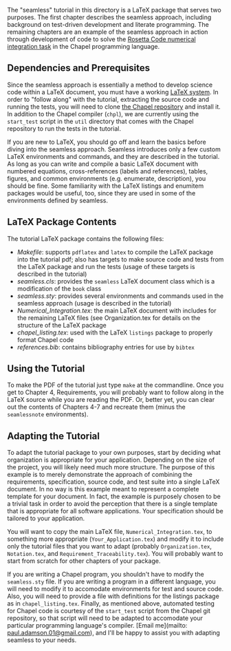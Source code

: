 The "seamless" tutorial in this directory is a LaTeX package that serves two
purposes. The first chapter describes the seamless approach, including background
on test-driven development and literate programming. The remaining chapters are
an example of the seamless approach in action through development of code to solve the
[Rosetta Code numerical integration task](http://rosettacode.org/wiki/Numerical_integration)
in the Chapel programming language.

Dependencies and Prerequisites
------------------------------

Since the seamless approach is essentially a method to develop science code within a LaTeX
document, you must have a working [LaTeX system](http://latex-project.org/ftp.html). In order
to "follow along" with the tutorial, extracting the source code and running the tests, you will
need to clone [the Chapel repository](https://github.com/chapel-lang/chapel) and install it.
In addition to the Chapel compiler (`chpl`), we are currently using the `start_test` script 
in the `util` directory that comes with the Chapel repository to run the tests in the tutorial.

If you are new to LaTeX, you should go off and learn the basics before diving into the seamless
approach. Seamless introduces only a few custom LaTeX environments and commands, and they are
described in the tutorial. As long as you can write and compile a basic LaTeX document with numbered
equations, cross-references (labels and references), tables, figures, and common environments 
(e.g. enumerate, description), you should be fine. Some familiarity with the LaTeX 
listings and enumitem packages would be useful, too, since they are used in some of the 
environments defined by seamless.

LaTeX Package Contents
----------------------

The tutorial LaTeX package contains the following files:

* *Makefile*: supports `pdflatex` and `latex` to compile the LaTeX package into the tutorial
pdf; also has targets to make source code and tests from the LaTeX package and run the tests (usage of these
targets is described in the tutorial)
* *seamless.cls*: provides the `seamless` LaTeX document class which is a modification of the `book` class
* *seamless.sty*: provides several environments and commands used in the seamless approach (usage is described
in the tutorial)
* *Numerical_Integration.tex*: the main LaTeX document with includes for the remaining LaTeX files 
(see Organization.tex for details on the structure of the LaTeX package
* *chapel_listing.tex*: used with the LaTeX `listings` package to properly format Chapel code
* *references.bib*: contains bibliography entries for use by `bibtex`

Using the Tutorial
------------------

To make the PDF of the tutorial just type `make` at the commandline. Once you get to Chapter 4, Requirements,
you will probably want to follow along in the LaTeX source while you are reading the PDF. Or, better yet,
you can clear out the contents of Chapters 4-7 and recreate them (minus the `seamlessnote` environments).

Adapting the Tutorial
---------------------

To adapt the tutorial package to your own purposes, start by deciding what organization is 
appropriate for your application. Depending on the size of the project, you will likely need
much more structure. The purpose of this example is to merely demonstrate the approach of 
combining the requirements, specification, source code, and test suite into a single LaTeX document.
In no way is this example meant to represent a complete template for your document. In fact,
the example is purposely chosen to be a trivial task in order to avoid the perception that there
is a single template that is appropriate for all software applications. Your specification should
be tailored to your application.

You will want to copy the main LaTeX file, `Numerical_Integration.tex`, to 
something more appropriate (`Your_Application.tex`) and modify it to include only the tutorial files that
you want to adapt (probably `Organization.tex`, `Notation.tex`, and 
`Requirement_Traceability.tex`). You will probably want to start from scratch for other chapters of your package.

If you are writing a Chapel program, you shouldn't have to modify the `seamless.sty` file. 
If you are writing a program in a different language, you will need to modify it to accomodate
environments for test and source code. Also, you will need to provide a
file with definitions for the listings package as in `chapel_listing.tex`. Finally, as mentioned above,
automated testing for Chapel code is courtesy of the `start_test` script from the Chapel git repository,
so that script will need to be adapted to accomodate your particular programming language's compiler.
[Email me](mailto: paul.adamson.01@gmail.com), and I'll be happy to assist you with adapting seamless to
your needs.

